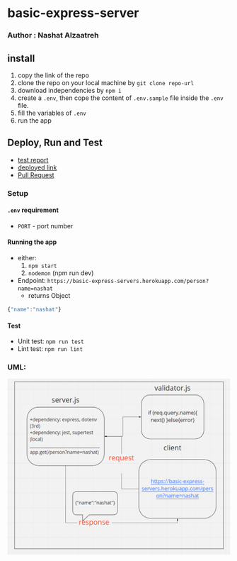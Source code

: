# basic-express-server

### Author : Nashat Alzaatreh

## install

1. copy the link of the repo
1. clone the repo on your local machine by `git clone repo-url`
1. download independencies by `npm i`
1. create a `.env`, then cope the content of `.env.sample` file inside the `.env` file.
1. fill the variables of `.env`
1. run the app

## Deploy, Run and Test

- [test report](./src/testReport.PNG)
- [deployed link](https://basic-express-servers.herokuapp.com/)
- [Pull Request](https://github.com/NashatAlzaatreh/basic-express-server/pull/1)

### Setup

#### `.env` requirement

- `PORT` - port number

#### Running the app

- either:
  1. `npm start`
  1. `nodemon` (npm run dev)
- Endpoint: `https://basic-express-servers.herokuapp.com/person?name=nashat`
  - returns Object

```javascript
{"name":"nashat"}
```

#### Test

- Unit test: `npm run test`
- Lint test: `npm run lint`

### UML:

![uml](./src/UML.PNG)

